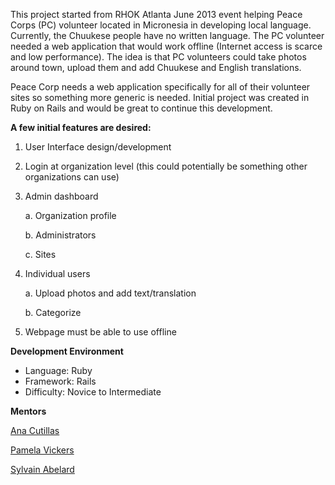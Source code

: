 This project started from RHOK Atlanta June 2013 event helping Peace Corps (PC) volunteer located in Micronesia in developing local language. Currently, the Chuukese people have no written language. The PC volunteer needed a web application that would work offline (Internet access is scarce and low performance). The idea is that PC volunteers could take photos around town, upload them and add Chuukese and English translations. 

Peace Corp needs a web application specifically for all of their volunteer sites so something more generic is needed. Initial project was created in Ruby on Rails and would be great to continue this development.

**A few initial features are desired:**

1. User Interface design/development

2. Login at organization level (this could potentially be something other organizations can use)

3. Admin dashboard

   a. Organization profile

   b. Administrators

   c. Sites

4. Individual users

   a. Upload photos and add text/translation

   b. Categorize

5. Webpage must be able to use offline 

**Development Environment**
* Language: Ruby
* Framework: Rails
* Difficulty: Novice to Intermediate

**Mentors**

[Ana Cutillas](https://plus.google.com/+AnaCutillas/posts)

[Pamela Vickers](https://twitter.com/pwnela)

[Sylvain Abelard](https://twitter.com/abelar_s)
